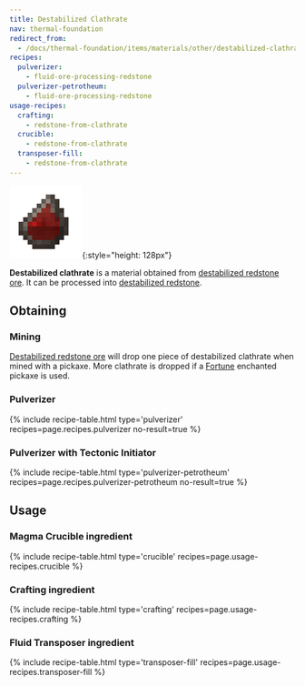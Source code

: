 ```yaml
---
title: Destabilized Clathrate
nav: thermal-foundation
redirect_from:
  - /docs/thermal-foundation/items/materials/other/destabilized-clathrate/
recipes:
  pulverizer:
    - fluid-ore-processing-redstone
  pulverizer-petrotheum:
    - fluid-ore-processing-redstone
usage-recipes:
  crafting:
    - redstone-from-clathrate
  crucible:
    - redstone-from-clathrate
  transposer-fill:
    - redstone-from-clathrate
---
```


![Destabilized clathrate](/assets/images/thermal-foundation/clathrate-redstone.gif){:style="height: 128px"}


**Destabilized clathrate** is a material obtained from [destabilized redstone
ore](/docs/destabilized-redstone-ore/). It can be processed into [destabilized
redstone](/docs/destabilized-redstone/).


Obtaining
---------

### Mining
[Destabilized redstone ore](/docs/destabilized-redstone-ore/) will drop one
piece of destabilized clathrate when mined with a pickaxe. More clathrate is
dropped if a [Fortune](https://minecraft.gamepedia.com/Fortune) enchanted
pickaxe is used.

### Pulverizer
{% include recipe-table.html type='pulverizer' recipes=page.recipes.pulverizer no-result=true %}

### Pulverizer with Tectonic Initiator
{% include recipe-table.html type='pulverizer-petrotheum' recipes=page.recipes.pulverizer-petrotheum no-result=true %}


Usage
-----

### Magma Crucible ingredient
{% include recipe-table.html type='crucible' recipes=page.usage-recipes.crucible %}

### Crafting ingredient
{% include recipe-table.html type='crafting' recipes=page.usage-recipes.crafting %}

### Fluid Transposer ingredient
{% include recipe-table.html type='transposer-fill' recipes=page.usage-recipes.transposer-fill %}
